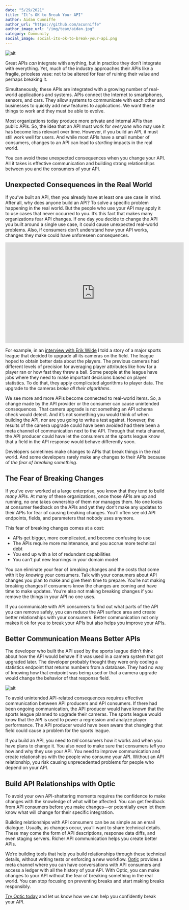 ```yaml
---
date: "5/29/2021"
title: "It’s OK to Break Your API"
author: Aidan Cunniffe
author_url: "https://github.com/acunniffe"
author_image_url: "/img/team/aidan.jpg"
category: Community
social_image: social-its-ok-to-break-your-api.png
---
```


![alt](/img/blog-content/social-its-ok-to-break-your-api.png)

Great APIs _can_ integrate with anything, but in practice they don’t integrate with everything. Yet, much of the industry approaches their APIs like a fragile, priceless vase: not to be altered for fear of ruining their value and perhaps breaking it.

Simultaneously, these APIs are integrated with a growing number of real-world applications and systems. APIs connect the Internet to smartphones, sensors, and cars. They allow systems to communicate with each other and businesses to quickly add new features to applications. We want these things to work and they must be able to evolve.

Most organizations today produce more private and internal APIs than public APIs. So, the idea that an API must work for _everyone_ who may use it has become less relevant over time. However, if you build an API, it must still work well for users. And while most APIs have a small number of consumers, changes to an API can lead to _startling_ impacts in the real world. 

You can avoid these unexpected consequences when you change your API. All it takes is effective communication and building strong relationships between you and the consumers of your API.

## Unexpected Consequences in the Real World

If you’ve built an API, then you already have at least one use case in mind. After all, why does anyone build an API? To solve a specific problem happening in the real world. But the people who use your API may apply it to use cases that never occurred to you. It’s this fact that makes many organizations fear API changes. If one day you decide to change the API you built around a single use case, it could cause unexpected real-world problems. Also, if consumers don’t understand how your API works, changes they make could have unforeseen consequences. 

<center><iframe width="560" height="315" src="https://www.youtube.com/embed/YS8N4h7wi1E" frameborder="0" allow="accelerometer; autoplay; clipboard-write; encrypted-media; gyroscope; picture-in-picture" allowfullscreen></iframe></center>

For example, in an [interview with Erik Wilde](https://www.youtube.com/watch?v=YS8N4h7wi1E) I told a story of a major sports league that decided to upgrade all its cameras on the field. The league hoped to obtain better data about the players. The previous cameras had different levels of precision for averaging player attributes like how far a player ran or how fast they threw a ball. Some people at the league have jobs where they need to make important decisions based on player statistics. To do that, they apply complicated algorithms to player data. The upgrade to the cameras _broke all their algorithms_. 
 
We see more and more APIs become connected to real-world items. So, a change made by the API provider or the consumer can cause unintended consequences. That camera upgrade is not something an API schema check would detect. And it’s not something you would think of when building the API, nor are you going to write a test against. However, the results of the camera upgrade could have been avoided had there been a meta channel of communication next to the API. Through that meta channel, the API producer could have let the consumers at the sports league know that a field in the API response would behave differently soon.
 
Developers sometimes make changes to APIs that break things in the real world. And some developers rarely make any changes to their APIs because of _the fear of breaking something_.

## The Fear of Breaking Changes

If you’ve ever worked at a large enterprise, you know that they tend to build _many_ APIs. At many of these organizations, once those APIs are up and running, no one takes ownership of them nor manages them. No one looks at consumer feedback on the APIs and yet they don’t make any updates to their APIs for fear of causing breaking changes. You’ll often see old API endpoints, fields, and parameters that nobody uses anymore.

This fear of breaking changes comes at a cost:

- APIs get bigger, more complicated, and become confusing to use
- The APIs require more maintenance, and you accrue more technical debt
- You end up with a lot of redundant capabilities
- You can’t put new learnings in your domain model

You can eliminate your fear of breaking changes and the costs that come with it by _knowing_ your consumers. Talk with your consumers about API changes you plan to make and give them time to prepare. You’re not making breaking changes if consumers know the changes are coming and have time to make updates. You’re also not making breaking changes if you remove the things in your API no one uses.

If you communicate with API consumers to find out what parts of the API you can remove safely, you can reduce the API surface area and create better relationships with your consumers. Better communication not only makes it ok for you to break your APIs but also helps you improve your APIs.  

## Better Communication Means Better APIs 
 
The developer who built the API used by the sports league didn’t think about how the API would behave if it was used in a camera system that got upgraded later. The developer probably thought they were only coding a statistics endpoint that returns numbers from a database. They had no way of knowing how that endpoint was being used or that a camera upgrade would change the behavior of that response field.

![alt](/img/blog-content/basic-diff.png)

To avoid unintended API-related consequences requires effective communication between API producers and API consumers. If there had been ongoing communication, the API producer would have known that the sports league planned to upgrade their cameras. The sports league would know that the API is used to power a regression and analyze player performance. The API producer would have been aware that changing that field could cause a problem for the sports league.

If you build an API, you need to _tell_ consumers how it works and when you have plans to change it. You also need to make sure that consumers _tell you_ how and why they use your API. You need to improve communication and create relationships with the people who consume your API. Without an API relationship, you risk causing unprecedented problems for people who depend on your API.

 
## Build API Relationships with Optic

To avoid your own API-shattering moments requires the confidence to make changes with the knowledge of what will be affected. You can get feedback from API consumers before you make changes—or potentially even let them know what will change for their specific integration.

Building relationships with API consumers can be as simple as an email dialogue. Usually, as changes occur, you’ll want to share technical details. These may come the form of API descriptions, response data diffs, and even staging servers. Richer API communication helps you create better APIs.

We’re building tools that help you build relationships through these technical details, without writing tests or enforcing a new workflow. [Optic](https://useoptic.com/) provides a meta channel where you can have conversations with API consumers and access a ledger with all the history of your API. With Optic, you can make changes to your API without the fear of breaking something in the real world. You can stop focusing on preventing breaks and start making breaks responsibly.

[Try Optic today](https://useoptic.com/) and let us know how we can help you confidently break your API.
